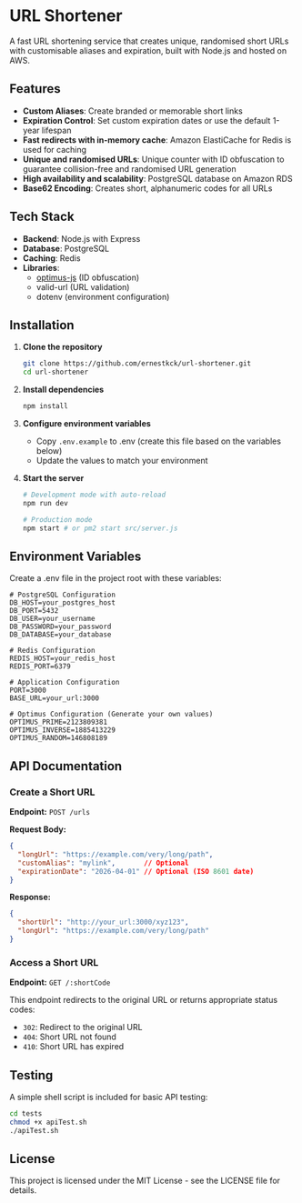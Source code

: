 # URL Shortener

A fast URL shortening service that creates unique, randomised short URLs with customisable aliases and expiration, built with Node.js and hosted on AWS.

## Features

- **Custom Aliases**: Create branded or memorable short links
- **Expiration Control**: Set custom expiration dates or use the default 1-year lifespan
- **Fast redirects with in-memory cache**: Amazon ElastiCache for Redis is used for caching
- **Unique and randomised URLs**: Unique counter with ID obfuscation to guarantee collision-free and randomised URL generation
- **High availability and scalability**: PostgreSQL database on Amazon RDS
- **Base62 Encoding**: Creates short, alphanumeric codes for all URLs

## Tech Stack

- **Backend**: Node.js with Express
- **Database**: PostgreSQL
- **Caching**: Redis
- **Libraries**: 
  - [optimus-js](https://www.npmjs.com/package/optimus-js) (ID obfuscation)
  - valid-url (URL validation)
  - dotenv (environment configuration)

## Installation

1. **Clone the repository**
   ```bash
   git clone https://github.com/ernestkck/url-shortener.git
   cd url-shortener
   ```

2. **Install dependencies**
   ```bash
   npm install
   ```

3. **Configure environment variables**
   - Copy `.env.example` to .env (create this file based on the variables below)
   - Update the values to match your environment

4. **Start the server**
   ```bash
   # Development mode with auto-reload
   npm run dev
   
   # Production mode
   npm start # or pm2 start src/server.js
   ```

## Environment Variables

Create a .env file in the project root with these variables:

```
# PostgreSQL Configuration
DB_HOST=your_postgres_host
DB_PORT=5432
DB_USER=your_username
DB_PASSWORD=your_password
DB_DATABASE=your_database

# Redis Configuration
REDIS_HOST=your_redis_host
REDIS_PORT=6379

# Application Configuration
PORT=3000
BASE_URL=your_url:3000

# Optimus Configuration (Generate your own values)
OPTIMUS_PRIME=2123809381
OPTIMUS_INVERSE=1885413229
OPTIMUS_RANDOM=146808189
```

## API Documentation

### Create a Short URL

**Endpoint:** `POST /urls`

**Request Body:**
```json
{
  "longUrl": "https://example.com/very/long/path",
  "customAlias": "mylink",       // Optional
  "expirationDate": "2026-04-01" // Optional (ISO 8601 date)
}
```

**Response:**
```json
{
  "shortUrl": "http://your_url:3000/xyz123",
  "longUrl": "https://example.com/very/long/path"
}
```

### Access a Short URL

**Endpoint:** `GET /:shortCode`

This endpoint redirects to the original URL or returns appropriate status codes:
- `302`: Redirect to the original URL
- `404`: Short URL not found
- `410`: Short URL has expired

## Testing

A simple shell script is included for basic API testing:

```bash
cd tests
chmod +x apiTest.sh
./apiTest.sh
```

## License

This project is licensed under the MIT License - see the LICENSE file for details.
